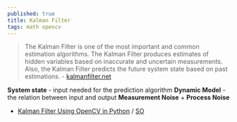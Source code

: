```yaml
---
published: true
title: Kalman Filter
tags: math opencv
---
```

> The Kalman Filter is one of the most important and common estimation algorithms. The Kalman Filter produces estimates of hidden variables based on inaccurate and uncertain measurements. Also, the Kalman Filter predicts the future system state based on past estimations. - [kalmanfilter.net](https://www.kalmanfilter.net/default.aspx)

**System state** - input needed for the prediction algorithm
**Dynamic Model** - the relation between input and output
**Measurement Noise** + **Process Noise**

- [Kalman Filter Using OpenCV in Python](https://www.delftstack.com/howto/python/opencv-kalman-filter/) / [SO](https://stackoverflow.com/questions/42904509/opencv-kalman-filter-python)